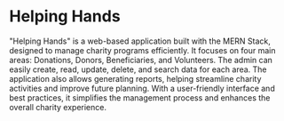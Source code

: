 # Helping Hands

"Helping Hands" is a web-based application built with the MERN Stack, designed to manage charity programs efficiently. It focuses on four main areas: Donations, Donors, Beneficiaries, and Volunteers. The admin can easily create, read, update, delete, and search data for each area. The application also allows generating reports, helping streamline charity activities and improve future planning. With a user-friendly interface and best practices, it simplifies the management process and enhances the overall charity experience.
